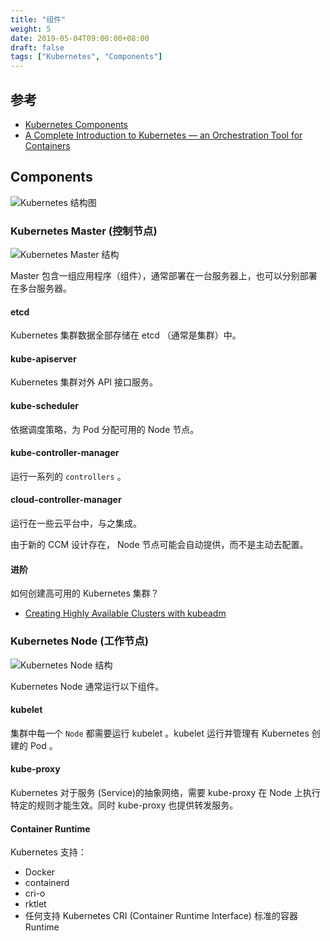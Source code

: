 ```yaml
---
title: "组件"
weight: 5
date: 2019-05-04T09:00:00+08:00
draft: false
tags: ["Kubernetes", "Components"]
---
```



## 参考

- [Kubernetes Components](https://kubernetes.io/docs/concepts/overview/components/)
- [A Complete Introduction to Kubernetes — an Orchestration Tool for Containers](https://dzone.com/articles/a-complete-introduction-to-kubernetes-an-orchestra)

## Components

![Kubernetes 结构图](/kubernetes/static/components.png)

### Kubernetes Master (控制节点)

![Kubernetes Master 结构](/kubernetes/static/kubernetes-master.png)

Master 包含一组应用程序（组件），通常部署在一台服务器上，也可以分别部署在多台服务器。

#### etcd

Kubernetes 集群数据全部存储在 etcd （通常是集群）中。

#### kube-apiserver

Kubernetes 集群对外 API 接口服务。

#### kube-scheduler

依据调度策略，为 Pod 分配可用的 Node 节点。

#### kube-controller-manager

运行一系列的 `controllers` 。

#### cloud-controller-manager

运行在一些云平台中，与之集成。

由于新的 CCM 设计存在， Node 节点可能会自动提供，而不是主动去配置。 

#### 进阶

如何创建高可用的 Kubernetes 集群？

- [Creating Highly Available Clusters with kubeadm](https://kubernetes.io/docs/setup/independent/high-availability/)

### Kubernetes Node (工作节点)

![Kubernetes Node 结构](/kubernetes/static/kubernetes-node.png)

Kubernetes Node 通常运行以下组件。

#### kubelet

集群中每一个 `Node` 都需要运行 kubelet 。kubelet 运行并管理有 Kubernetes 创建的 Pod 。

#### kube-proxy

Kubernetes 对于服务 (Service)的抽象网络，需要 kube-proxy 在 Node 上执行特定的规则才能生效。同时 kube-proxy 也提供转发服务。

#### Container Runtime

Kubernetes 支持：
- Docker
- containerd
- cri-o
- rktlet
- 任何支持 Kubernetes CRI (Container Runtime Interface) 标准的容器 Runtime
